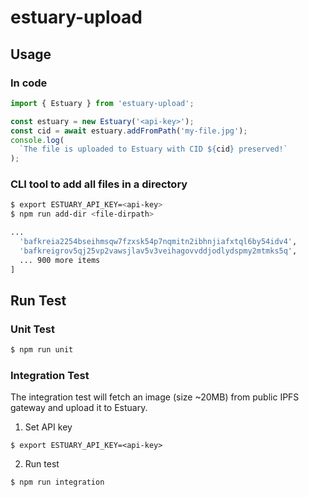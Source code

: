 # estuary-upload

## Usage

### In code

```javascript
import { Estuary } from 'estuary-upload';

const estuary = new Estuary('<api-key>');
const cid = await estuary.addFromPath('my-file.jpg');
console.log(
  `The file is uploaded to Estuary with CID ${cid} preserved!`
);
```

### CLI tool to add all files in a directory

```bash
$ export ESTUARY_API_KEY=<api-key>
$ npm run add-dir <file-dirpath>

...
  'bafkreia2254bseihmsqw7fzxsk54p7nqmitn2ibhnjiafxtql6by54idv4',
  'bafkreigrov5qj25vp2vawsjlav5v3veihagovvddjodlydspmy2mtmks5q',
  ... 900 more items
]
```

## Run Test

### Unit Test

```bash
$ npm run unit
```

### Integration Test

The integration test will fetch an image (size ~20MB) from public IPFS gateway and upload it to Estuary.

1. Set API key

```
$ export ESTUARY_API_KEY=<api-key>
```

2. Run test

```
$ npm run integration
```
